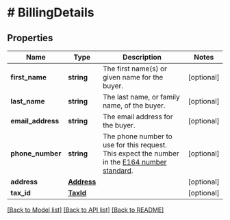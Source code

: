 # # BillingDetails

## Properties

Name | Type | Description | Notes
------------ | ------------- | ------------- | -------------
**first_name** | **string** | The first name(s) or given name for the buyer. | [optional]
**last_name** | **string** | The last name, or family name, of the buyer. | [optional]
**email_address** | **string** | The email address for the buyer. | [optional]
**phone_number** | **string** | The phone number to use for this request. This expect the number in the [E164 number standard](https://www.twilio.com/docs/glossary/what-e164). | [optional]
**address** | [**Address**](Address.md) |  | [optional]
**tax_id** | [**TaxId**](TaxId.md) |  | [optional]

[[Back to Model list]](../../README.md#models) [[Back to API list]](../../README.md#endpoints) [[Back to README]](../../README.md)
